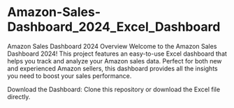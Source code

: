 # Amazon-Sales-Dashboard_2024_Excel_Dashboard
Amazon Sales Dashboard 2024
Overview
Welcome to the Amazon Sales Dashboard 2024! This project features an easy-to-use Excel dashboard that helps you track and analyze your Amazon sales data. Perfect for both new and experienced Amazon sellers, this dashboard provides all the insights you need to boost your sales performance.

Download the Dashboard: Clone this repository or download the Excel file directly.
